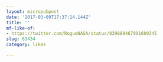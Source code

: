 ```yaml
---
layout: micropubpost
date: '2017-03-09T17:37:14.144Z'
title: ''
mf-like-of:
- https://twitter.com/RogueNASA/status/839888467991609345
slug: 63434
category: likes

---
```

